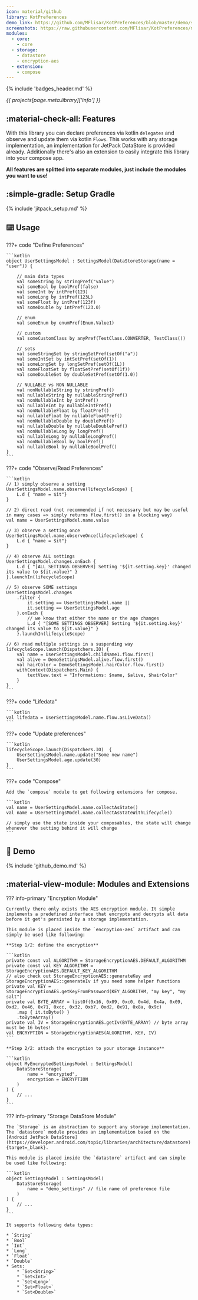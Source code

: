 ```yaml
---
icon: material/github
library: KotPreferences
demo_link: https://github.com/MFlisar/KotPreferences/blob/master/demo/src/main/java/com/michaelflisar/kotpreferences/demo
screenshots: https://raw.githubusercontent.com/MFlisar/KotPreferences/master/screenshots
modules:
  - core: 
    - core
  - storage:
    - datastore
    - encryption-aes
  - extension:
    - compose
---
```


{% include 'badges_header.md' %}

<i>{{ projects[page.meta.library]['info'] }}</i>

## :material-check-all: Features

With this library you can declare preferences via kotlin `delegates` and observe and update them via kotlin `Flows`. This works with any storage implementation, an implementation for JetPack DataStore is provided already. Additionally there's also an extension to easily integrate this library into your compose app.

**All features are splitted into separate modules, just include the modules you want to use!**

## :simple-gradle: Setup Gradle

{% include 'jitpack_setup.md' %}

## :keyboard: Usage

???+ code "Define Preferences"

    ```kotlin
    object UserSettingsModel : SettingsModel(DataStoreStorage(name = "user")) {

        // main data types
        val someString by stringPref("value")
        val someBool by boolPref(false)
        val someInt by intPref(123)
        val someLong by intPref(123L)
        val someFloat by intPref(123f)
        val someDouble by intPref(123.0)
        
        // enum
        val someEnum by enumPref(Enum.Value1)
        
        // custom
        val someCustomClass by anyPref(TestClass.CONVERTER, TestClass())
        
        // sets
        val someStringSet by stringSetPref(setOf("a"))
        val someIntSet by intSetPref(setOf(1))
        val someLongSet by longSetPref(setOf(1L))
        val someFloatSet by floatSetPref(setOf(1f))
        val someDoubleSet by doubleSetPref(setOf(1.0))
        
        // NULLABLE vs NON NULLABLE
        val nonNullableString by stringPref()
        val nullableString by nullableStringPref()
        val nonNullableInt by intPref()
        val nullableInt by nullableIntPref()
        val nonNullableFloat by floatPref()
        val nullableFloat by nullableFloatPref()
        val nonNullableDouble by doublePref()
        val nullableDouble by nullableDoublePref()
        val nonNullableLong by longPref()
        val nullableLong by nullableLongPref()
        val nonNullableBool by boolPref()
        val nullableBool by nullableBoolPref()
    }
    ```

???+ code "Observe/Read Preferences"

    ```kotlin
    // 1) simply observe a setting
    UserSettingsModel.name.observe(lifecycleScope) {
        L.d { "name = $it"}
    }

    // 2) direct read (not recommended if not necessary but may be useful in many cases => simply returns flow.first() in a blocking way)
    val name = UserSettingsModel.name.value

    // 3) observe a setting once
    UserSettingsModel.name.observeOnce(lifecycleScope) {
        L.d { "name = $it"}
    }

    // 4) observe ALL settings
    UserSettingsModel.changes.onEach {
        L.d { "[ALL SETTINGS OBSERVER] Setting '${it.setting.key}' changed its value to ${it.value}" }
    }.launchIn(lifecycleScope)

    // 5) observe SOME settings
    UserSettingsModel.changes
        .filter {
            it.setting == UserSettingsModel.name ||
            it.setting == UserSettingsModel.age
        }.onEach {
            // we know that either the name or the age changes
            L.d { "[SOME SETTINGS OBSERVER] Setting '${it.setting.key}' changed its value to ${it.value}" }
        }.launchIn(lifecycleScope)
        
    // 6) read multiple settings in a suspending way
    lifecycleScope.launch(Dispatchers.IO) {
        val name = UserSettingsModel.childName1.flow.first()
        val alive = DemoSettingsModel.alive.flow.first()
        val hairColor = DemoSettingsModel.hairColor.flow.first()
        withContext(Dispatchers.Main) {
            textView.text = "Informations: $name, $alive, $hairColor"
        }
    }
    ```

???+ code "Lifedata"

    ```kotlin
    val lifedata = UserSettingsModel.name.flow.asLiveData()
    ```

???+ code "Update preferences"

    ```kotlin
    lifecycleScope.launch(Dispatchers.IO)  {
        UserSettingsModel.name.update("Some new name")
        UserSettingsModel.age.update(30)
    }
    ```

???+ code "Compose"

    Add the `compose` module to get following extensions for compose.

    ```kotlin
    val name = UserSettingsModel.name.collectAsState()
    val name = UserSettingsModel.name.collectAsStateWithLifecycle()

    // simply use the state inside your composables, the state will change whenever the setting behind it will change
    ```

## :dna: Demo

{% include 'github_demo.md' %}

## :material-view-module: Modules and Extensions

??? info-primary "Encryption Module"

    Currently there only exists the AES encryption module. It simple implements a predefined interface that encrypts and decrypts all data before it get's persisted by a storage implementation.

    This module is placed inside the `encrpytion-aes` artifact and can simply be used like following:

    **Step 1/2: define the encryption**

    ```kotlin
    private const val ALGORITHM = StorageEncryptionAES.DEFAULT_ALGORITHM
    private const val KEY_ALGORITHM = StorageEncryptionAES.DEFAULT_KEY_ALGORITHM
    // also check out StorageEncryptionAES::generateKey and StorageEncryptionAES::generateIv if you need some helper functions
    private val KEY = StorageEncryptionAES.getKeyFromPassword(KEY_ALGORITHM, "my key", "my salt")
    private val BYTE_ARRAY = listOf(0x16, 0x09, 0xc0, 0x4d, 0x4a, 0x09, 0xd2, 0x46, 0x71, 0xcc, 0x32, 0xb7, 0xd2, 0x91, 0x8a, 0x9c)
        .map { it.toByte() }
        .toByteArray()
    private val IV = StorageEncryptionAES.getIv(BYTE_ARRAY) // byte array must be 16 bytes!
    val ENCRYPTION = StorageEncryptionAES(ALGORITHM, KEY, IV)
    ```

    **Step 2/2: attach the encryption to your storage instance**

    ```kotlin
    object MyEncryptedSettingsModel : SettingsModel(
        DataStoreStorage(
            name = "encrypted",
            encryption = ENCRYPTION
        )
    ) {
        // ...
    }
    ```

??? info-primary "Storage DataStore Module"

    The `Storage` is an abstraction to support any storage implementation. The `datastore` module provides an implementation based on the [Android JetPack DataStore](https://developer.android.com/topic/libraries/architecture/datastore){target=_blank}.

    This module is placed inside the `datastore` artifact and can simple be used like following:

    ```kotlin
    object SettingsModel : SettingsModel(
        DataStoreStorage(
            name = "demo_settings" // file name of preference file
        )
    ) {
        // ...
    }
    ```

    It supports following data types:

    * `String`
    * `Bool`
    * `Int`
    * `Long`
    * `Float`
    * `Double`
    * Sets:
        * `Set<String>`
        * `Set<Int>`
        * `Set<Long>`
        * `Set<Float>`
        * `Set<Double>`